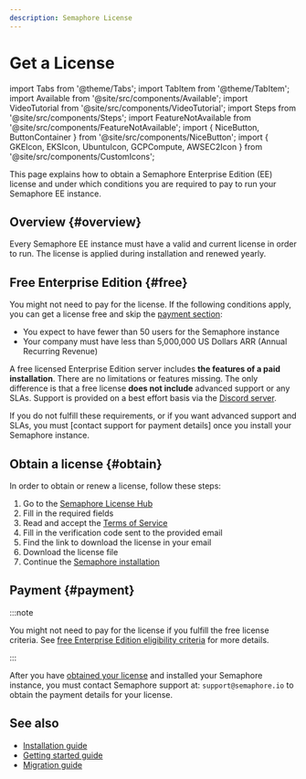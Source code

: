 ```yaml
---
description: Semaphore License
---
```


# Get a License

import Tabs from '@theme/Tabs';
import TabItem from '@theme/TabItem';
import Available from '@site/src/components/Available';
import VideoTutorial from '@site/src/components/VideoTutorial';
import Steps from '@site/src/components/Steps';
import FeatureNotAvailable from '@site/src/components/FeatureNotAvailable';
import { NiceButton, ButtonContainer } from '@site/src/components/NiceButton';
import { GKEIcon, EKSIcon, UbuntuIcon, GCPCompute, AWSEC2Icon } from '@site/src/components/CustomIcons';

This page explains how to obtain a Semaphore Enterprise Edition (EE) license and under which conditions you are required to pay to run your Semaphore EE instance.

## Overview {#overview}

Every Semaphore EE instance must have a valid and current license in order to run. The license is applied during installation and renewed yearly.

## Free Enterprise Edition {#free}

You might not need to pay for the license. If the following conditions apply, you can get a license free and skip the [payment section](#payment):

- You expect to have fewer than 50 users for the Semaphore instance
- Your company must have less than 5,000,000 US Dollars ARR (Annual Recurring Revenue)

A free licensed Enterprise Edition server includes **the features of a paid installation**. There are no limitations or features missing. The only difference is that a free license **does not include** advanced support or any SLAs. Support is provided on a best effort basis via the [Discord server](https://discord.gg/FBuUrV24NH).

If you do not fulfill these requirements, or if you want advanced support and SLAs, you must [contact support for payment details] once you install your Semaphore instance.

## Obtain a license {#obtain}

In order to obtain or renew a license, follow these steps:

<Steps>

1. Go to the [Semaphore License Hub](https://license-server.test.sonprem.com/)
2. Fill in the required fields
3. Read and accept the [Terms of Service](https://github.com/semaphoreio/semaphore/blob/main/ee/LICENSE)
4. Fill in the verification code sent to the provided email
5. Find the link to download the license in your email
6. Download the license file
7. Continue the [Semaphore installation](./install)

</Steps>

## Payment {#payment}

:::note

You might not need to pay for the license if you fulfill the free license criteria. See [free Enterprise Edition eligibility criteria](#free) for more details.

:::

After you have [obtained your license](#obtain) and installed your Semaphore instance, you must contact Semaphore support at: `support@semaphore.io` to obtain the payment details for your license.

## See also

- [Installation guide](./install)
- [Getting started guide](./guided-tour)
- [Migration guide](./migration/overview)

